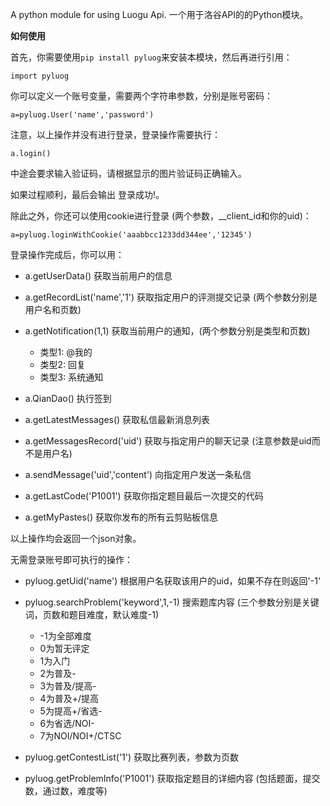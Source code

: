 
A python module for using Luogu Api.
一个用于洛谷API的的Python模块。

**如何使用**

首先，你需要使用`pip install pyluog`来安装本模块，然后再进行引用：

```
import pyluog
```

你可以定义一个账号变量，需要两个字符串参数，分别是账号密码：

```
a=pyluog.User('name','password')
```

注意，以上操作并没有进行登录，登录操作需要执行：

```
a.login()
```

中途会要求输入验证码，请根据显示的图片验证码正确输入。

如果过程顺利，最后会输出 登录成功!。

除此之外，你还可以使用cookie进行登录 (两个参数，__client_id和你的uid)：

```
a=pyluog.loginWithCookie('aaabbcc1233dd344ee','12345')
```

登录操作完成后，你可以用：


- a.getUserData() 获取当前用户的信息

- a.getRecordList('name','1') 获取指定用户的评测提交记录 (两个参数分别是用户名和页数)

- a.getNotification(1,1) 获取当前用户的通知，(两个参数分别是类型和页数)
	- 类型1: @我的
	- 类型2: 回复
	- 类型3: 系统通知


- a.QianDao() 执行签到

- a.getLatestMessages() 获取私信最新消息列表

- a.getMessagesRecord('uid') 获取与指定用户的聊天记录 (注意参数是uid而不是用户名)

- a.sendMessage('uid','content') 向指定用户发送一条私信

- a.getLastCode('P1001') 获取你指定题目最后一次提交的代码

- a.getMyPastes() 获取你发布的所有云剪贴板信息

以上操作均会返回一个json对象。

无需登录账号即可执行的操作：

- pyluog.getUid('name') 根据用户名获取该用户的uid，如果不存在则返回'-1'

- pyluog.searchProblem('keyword',1,-1) 搜索题库内容 (三个参数分别是关键词，页数和题目难度，默认难度-1)
	- -1为全部难度
	- 0为暂无评定
	- 1为入门
	- 2为普及-
	- 3为普及/提高-
	- 4为普及+/提高
	- 5为提高+/省选-
	- 6为省选/NOI-
	- 7为NOI/NOI+/CTSC


- pyluog.getContestList('1') 获取比赛列表，参数为页数

- pyluog.getProblemInfo('P1001') 获取指定题目的详细内容 (包括题面，提交数，通过数，难度等)
